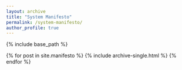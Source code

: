 ```yaml
---
layout: archive
title: "System Manifesto"
permalink: /system-manifesto/
author_profile: true
---
```


{% include base_path %}

{% for post in site.manifesto %}
  {% include archive-single.html %}
{% endfor %}

